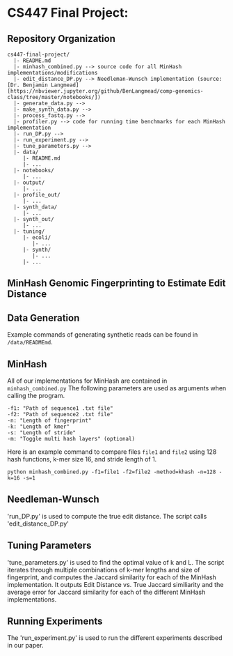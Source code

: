 # CS447 Final Project:

## Repository Organization
    cs447-final-project/
      |- README.md
      |- minhash_combined.py --> source code for all MinHash implementations/modifications
      |- edit_distance_DP.py --> Needleman-Wunsch implementation (source: [Dr. Benjamin Langmead][https://nbviewer.jupyter.org/github/BenLangmead/comp-genomics-class/tree/master/notebooks/])
      |- generate_data.py -->
      |- make_synth_data.py -->
      |- process_fastq.py -->
      |- profiler.py --> code for running time benchmarks for each MinHash implementation
      |- run_DP.py -->
      |- run_experiment.py --> 
      |- tune_parameters.py -->
      |- data/
         |- README.md
         |- ...
      |- notebooks/
         |- ...
      |- output/
         |- ...
      |- profile_out/
         |- ...
      |- synth_data/
         |- ...
      |- synth_out/
         |- ...
      |- tuning/
         |- ecoli/
            |- ...
         |- synth/
            |- ...
         |- ...


## MinHash Genomic Fingerprinting to Estimate Edit Distance

## Data Generation
Example commands of generating synthetic reads can be found in `/data/READMEmd`. 

## MinHash
All of our implementations for MinHash are contained in `minhash_combined.py` The following parameters are used as arguments when calling the program. 
``` 
-f1: "Path of sequence1 .txt file"
-f2: "Path of sequence2 .txt file"
-n: "Length of fingerprint"
-k: "Length of kmer"
-s: "Length of stride"
-m: "Toggle multi hash layers" (optional)
```

Here is an example command to compare files `file1` and `file2` using 128 hash functions, k-mer size 16, and stride length of 1.

```python minhash_combined.py -f1=file1 -f2=file2 -method=khash -n=128 -k=16 -s=1```

## Needleman-Wunsch
'run_DP.py' is used to compute the true edit distance. The script calls 'edit_distance_DP.py'

## Tuning Parameters
'tune_parameters.py' is used to find the optimal value of k and L. The script iterates through multiple combinations of k-mer lengths and size of fingerprint, and computes the Jaccard similarity for each of the MinHash implementation. It outputs Edit Distance vs. True Jaccard similiarity and the average error for Jaccard similarity for each of the different MinHash implementations. 

## Running Experiments
The 'run_experiment.py' is used to run the different experiments described in our paper.
